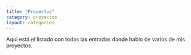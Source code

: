 ```yaml
---
title: "Proyectos"
category: proyectos
layout: categories
---
```

Aquí está el listado con todas las entradas donde hablo de varios de mis proyectos.